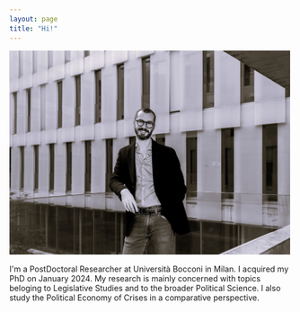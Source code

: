 ```yaml
---
layout: page
title: "Hi!"
---
```


<img src="/assets/img/PTN06613.jpg" alt="Umberto's photo" width="500" >

I'm a PostDoctoral Researcher at Università Bocconi in Milan. I acquired my PhD on January 2024. My research is mainly concerned with topics beloging to Legislative Studies and to the broader Political Science. I also study the Political Economy of Crises in a comparative perspective.

